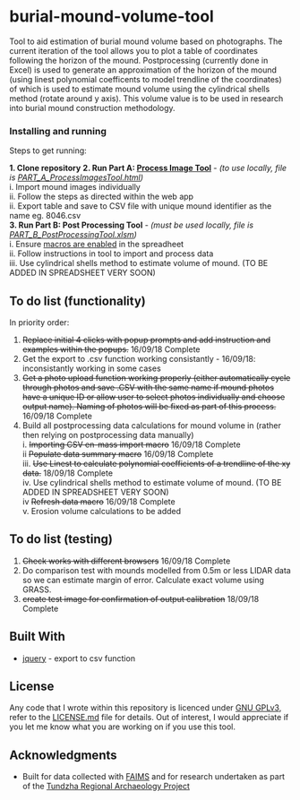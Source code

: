 # burial-mound-volume-tool

Tool to aid estimation of burial mound volume based on photographs. The current iteration of the tool allows you to plot a table of coordinates following the horizon of the mound. Postprocessing (currently done in Excel) is used to generate an approximation of the horizon of the mound (using linest polynomial coefficents to model trendline of the coordinates) of which is used to estimate mound volume using the cylindrical shells method (rotate around y axis). This volume value is to be used in research into burial mound construction methodology.

### Installing and running

Steps to get running:

**1. Clone repository**
**2. Run Part A: [Process Image Tool](https://jserc.github.io/burial-mound-volume-tool/PART_A_ProcessImagesTool.html)** - *(to use locally, file is [PART_A_ProcessImagesTool.html](PART_A_ProcessImagesTool.html))*  <br />
	i. Import mound images individually <br />
	ii. Follow the steps as directed within the web app<br />
	ii. Export table and save to CSV file with unique mound identifier as the name eg. 8046.csv <br />
**3. Run Part B: Post Processing Tool** - *(must be used locally, file is [PART_B_PostProcessingTool.xlsm](PART_B_PostProcessingTool.xlsm))*  <br />
	i. Ensure [macros are enabled](https://support.office.com/en-us/article/enable-or-disable-macros-in-office-files-12b036fd-d140-4e74-b45e-16fed1a7e5c6) in the spreadheet <br />
	ii. Follow instructions in tool to import and process data<br />
	iii. Use cylindrical shells method to estimate volume of mound. (TO BE ADDED IN SPREADSHEET VERY SOON)<br />

## To do list (functionality)
In priority order:

1. ~~Replace initial 4 clicks with popup prompts and add instruction and examples within the popups.~~ 16/09/18 Complete
2. Get the export to .csv function working consistantly - 16/09/18: inconsistantly working in some cases
3. ~~Get a photo upload function working properly (either automatically cycle through photos and save .CSV with the same name if mound photos have a unique ID or allow user to select photos individually and choose output name). Naming of photos will be fixed as part of this process.~~  16/09/18 Complete
4. Build all postprocessing data calculations for mound volume in (rather then relying on postprocessing data manually)<br />
	i. ~~Importing CSV en-mass import macro~~  16/09/18 Complete <br />
	ii ~~Populate data summary macro~~  16/09/18 Complete <br />
	iii. ~~Use Linest to calculate polynomial coefficients of a trendline of the xy data.~~ 18/09/18 Complete <br />
	iv. Use cylindrical shells method to estimate volume of mound. (TO BE ADDED IN SPREADSHEET VERY SOON) <br />
	iv ~~Refresh data macro~~  16/09/18 Complete <br />
	v. Erosion volume calculations to be added <br />

## To do list (testing)

1. ~~Check works with different browsers~~  16/09/18 Complete <br />
2. Do comparison test with mounds modelled from 0.5m or less LIDAR data so we can estimate margin of error. Calculate exact volume using GRASS.
3. ~~create test image for confirmation of output calibration~~ 18/09/18 Complete

## Built With

* [jquery](https://jquery.com/) - export to csv function

## License

Any code that I wrote within this repository is licenced under [GNU GPLv3](https://choosealicense.com/licenses/gpl-3.0/), refer to the [LICENSE.md](LICENSE.md) file for details. Out of interest, I would appreciate if you let me know what you are working on if you use this tool.

## Acknowledgments

* Built for data collected with [FAIMS](https://www.fedarch.org/about/) and for research undertaken as part of the [Tundzha Regional Archaeology Project](http://www.tundzha.org/)
